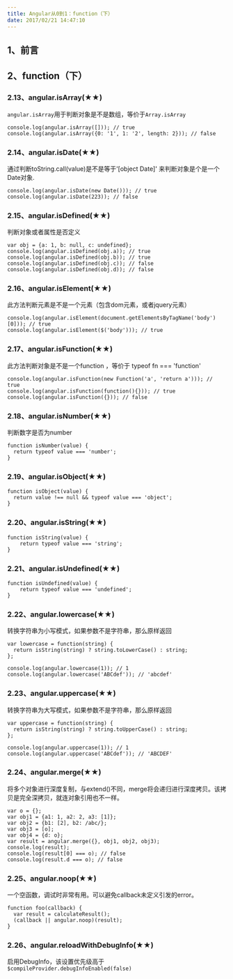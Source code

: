 ```yaml
---
title: Angular从0到1：function（下）
date: 2017/02/21 14:47:10
---
```


## 1、前言

## 2、function（下）

### 2.13、angular.isArray(★★)

``angular.isArray``用于判断对象是不是数组，等价于``Array.isArray``

	console.log(angular.isArray([])); // true
	console.log(angular.isArray({0: '1', 1: '2', length: 2})); // false

### 2.14、angular.isDate(★★)

通过判断toString.call(value)是不是等于'[object Date]' 来判断对象是个是一个Date对象.

	console.log(angular.isDate(new Date())); // true
	console.log(angular.isDate(223)); // false

### 2.15、angular.isDefined(★★)

判断对象或者属性是否定义

	var obj = {a: 1, b: null, c: undefined};
	console.log(angular.isDefined(obj.a)); // true
	console.log(angular.isDefined(obj.b)); // true
	console.log(angular.isDefined(obj.c)); // false
	console.log(angular.isDefined(obj.d)); // false

### 2.16、angular.isElement(★★)

此方法判断元素是不是一个元素（包含dom元素，或者jquery元素）

	console.log(angular.isElement(document.getElementsByTagName('body')[0])); // true
	console.log(angular.isElement($('body'))); // true

### 2.17、angular.isFunction(★★)

此方法判断对象是不是一个function ，等价于 typeof fn === 'function'

	console.log(angular.isFunction(new Function('a', 'return a'))); // true
	console.log(angular.isFunction(function(){})); // true
	console.log(angular.isFunction({})); // false

### 2.18、angular.isNumber(★★)

判断数字是否为number

	function isNumber(value) {
	  return typeof value === 'number';
	}

### 2.19、angular.isObject(★★)

	function isObject(value) {
	  return value !== null && typeof value === 'object';
	}

### 2.20、angular.isString(★★)

	function isString(value) {
		return typeof value === 'string';
	}

### 2.21、angular.isUndefined(★★)

	function isUndefined(value) {
		return typeof value === 'undefined';
	}

### 2.22、angular.lowercase(★★)

转换字符串为小写模式，如果参数不是字符串，那么原样返回

	var lowercase = function(string) {
	  return isString(string) ? string.toLowerCase() : string;
	};
	
	console.log(angular.lowercase(1)); // 1
	console.log(angular.lowercase('ABCdef')); // 'abcdef'

### 2.23、angular.uppercase(★★)

转换字符串为大写模式，如果参数不是字符串，那么原样返回

	var uppercase = function(string) {
	  return isString(string) ? string.toUpperCase() : string;
	};
	
	console.log(angular.uppercase(1)); // 1
	console.log(angular.uppercase('ABCdef')); // 'ABCDEF'

### 2.24、angular.merge(★★)

将多个对象进行深度复制，与extend()不同，merge将会递归进行深度拷贝。该拷贝是完全深拷贝，就连对象引用也不一样。

	var o = {};
	var obj1 = {a1: 1, a2: 2, a3: [1]};
	var obj2 = {b1: [2], b2: /abc/};
	var obj3 = [o];
	var obj4 = {d: o};
	var result = angular.merge({}, obj1, obj2, obj3);
	console.log(result);
	console.log(result[0] === o); // false
	console.log(result.d === o); // false

### 2.25、angular.noop(★★)

一个空函数，调试时非常有用。可以避免callback未定义引发的error。

	function foo(callback) {
	  var result = calculateResult();
	  (callback || angular.noop)(result);
	}


### 2.26、angular.reloadWithDebugInfo(★★)

启用DebugInfo，该设置优先级高于``$compileProvider.debugInfoEnabled(false)``